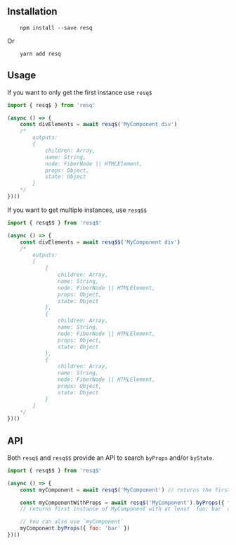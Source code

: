 
## Installation

```
    npm install --save resq
```

Or

```
    yarn add resq
```


## Usage

If you want to only get the first instance use `resq$`

```javascript
import { resq$ } from 'resq'

(async () => {
    const divElements = await resq$('MyComponent div')
    /*
        outputs:
        {
            children: Array,
            name: String,
            node: FiberNode || HTMLElement,
            props: Object,
            state: Object
        }
    */
})()

```

If you want to get multiple instances, use `resq$$`


```javascript
import { resq$$ } from 'resq$'

(async () => {
    const divElements = await resq$$('MyComponent div')
    /*
        outputs:
        [
            {
                children: Array,
                name: String,
                node: FiberNode || HTMLElement,
                props: Object,
                state: Object
            },
            {
                children: Array,
                name: String,
                node: FiberNode || HTMLElement,
                props: Object,
                state: Object
            },
            {
                children: Array,
                name: String,
                node: FiberNode || HTMLElement,
                props: Object,
                state: Object
            }
        ]
    */
})()

```

## API

Both `resq$` and `resq$$` provide an API to search `byProps` and/or `byState`.

```javascript
import { resq$$ } from 'resq$'

(async () => {
    const myComponent = await resq$('MyComponent') // returns the first instance of <MyComponent />

    const myComponentWithProps = await resq$('MyComponent').byProps({ foo: 'bar' })
    // returns first instance of MyComponent with at least `foo: bar` as props

    // You can also use `myComponent`
    myComponent.byProps({ foo: 'bar' })
})()
```
